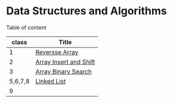 # Data Structures and Algorithms

Table of content

|class | Title|
|---|---|
|1|[Reversse Array](class01-reverse-array/array-reverse.md)|
|2|[Array Insert and Shift](class02-array-insert-shift/README.md)|
|3|[Array Binary Search](class03-binary-search/README.md)|
|5,6,7,8|[Linked List](class05-linked-list/README.md)|
|9||